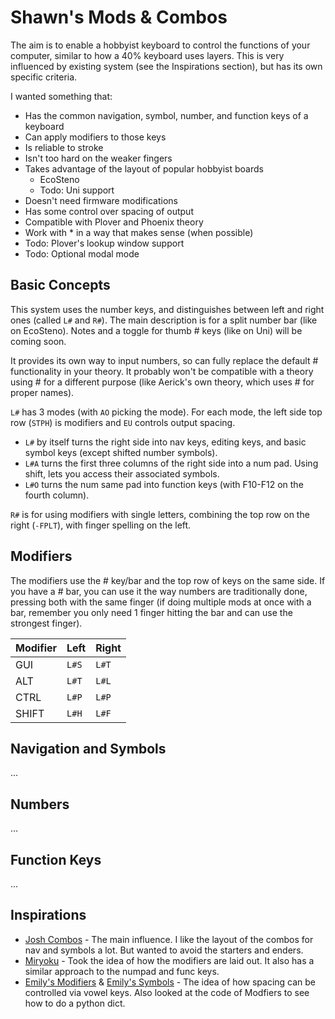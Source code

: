 # Shawn's Mods & Combos

The aim is to enable a hobbyist keyboard to control the functions of your computer, similar to how a 40% keyboard uses layers. This is very influenced by existing system (see the Inspirations section), but has its own specific criteria.

I wanted something that:
* Has the common navigation, symbol, number, and function keys of a keyboard
* Can apply modifiers to those keys
* Is reliable to stroke
* Isn't too hard on the weaker fingers
* Takes advantage of the layout of popular hobbyist boards
  * EcoSteno
  * Todo: Uni support
* Doesn't need firmware modifications
* Has some control over spacing of output
* Compatible with Plover and Phoenix theory
* Work with * in a way that makes sense (when possible)
* Todo: Plover's lookup window support
* Todo: Optional modal mode

## Basic Concepts

This system uses the number keys, and distinguishes between left and right ones (called `L#` and `R#`). The main description is for a split number bar (like on EcoSteno). Notes and a toggle for thumb # keys (like on Uni) will be coming soon.

It provides its own way to input numbers, so can fully replace the default # functionality in your theory. It probably won't be compatible with a theory using # for a different purpose (like Aerick's own theory, which uses # for proper names).

`L#` has 3 modes (with `AO` picking the mode). For each mode, the left side top row (`STPH`) is modifiers and `EU` controls output spacing.
* `L#` by itself turns the right side into nav keys, editing keys, and basic symbol keys (except shifted number symbols).
* `L#A` turns the first three columns of the right side into a num pad. Using shift, lets you access their associated symbols.
* `L#O` turns the num same pad into function keys (with F10-F12 on the fourth column).

`R#` is for using modifiers with single letters, combining the top row on the right (`-FPLT`), with finger spelling on the left.



## Modifiers

The modifiers use the # key/bar and the top row of keys on the same side. If you have a # bar, you can use it the way numbers are traditionally done, pressing both with the same finger (if doing multiple mods at once with a bar, remember you only need 1 finger hitting the bar and can use the strongest finger).

|Modifier|Left |Right|
|--------|-----|-----|
|GUI     |`L#S`|`L#T`|
|ALT     |`L#T`|`L#L`|
|CTRL    |`L#P`|`L#P`|
|SHIFT   |`L#H`|`L#F`|

## Navigation and Symbols
...

## Numbers
...

## Function Keys
...

## Inspirations

* [Josh Combos](https://github.com/JoshuaGrams/single-stroke-modifiers) - The main influence. I like the layout of the combos for nav and symbols a lot. But wanted to avoid the starters and enders.
* [Miryoku](https://github.com/manna-harbour/miryoku) - Took the idea of how the modifiers are laid out. It also has a similar approach to the numpad and func keys.
* [Emily's Modifiers](https://github.com/EPLHREU/emily-modifiers) & [Emily's Symbols](https://github.com/EPLHREU/emily-symbols) - The idea of how spacing can be controlled via vowel keys. Also looked at the code of Modfiers to see how to do a python dict.
